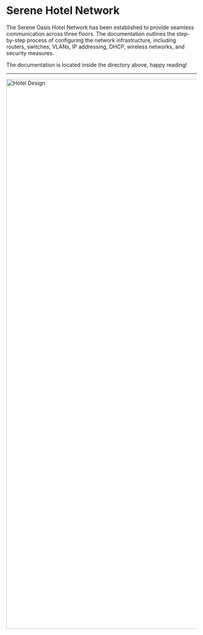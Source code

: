 # Serene Hotel Network
The Serene Oasis Hotel Network has been established to provide seamless communication across three floors. 
The documentation outlines the step-by-step process of configuring the network infrastructure, including routers, switches, VLANs, IP addressing, DHCP, wireless networks, and security measures.

The documentation is located inside the directory above, happy reading!

--------------------------------------------------------------------------------------------------------------------------------------------------------------------------------
<img width="1452" alt="Hotel Design" src="https://i.ibb.co/drZyd0f/overviewhotel.png">
